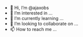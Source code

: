 - 👋 Hi, I’m @ajaxobs
- 👀 I’m interested in ...
- 🌱 I’m currently learning ...
- 💞️ I’m looking to collaborate on ...
- 📫 How to reach me ...

<!---
ajaxobs/ajaxobs is a ✨ special ✨ repository because its `README.md` (this file) appears on your GitHub profile.
You can click the Preview link to take a look at your changes.
--->
